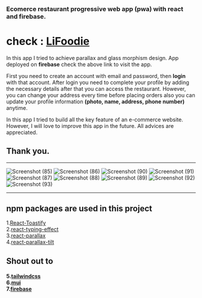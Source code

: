 <h3>Ecomerce restaurant progressive web app (pwa) with react and firebase.</h3>

<h1>check : <a href='https://lifoodie-dev.web.app/' target='_blank'>LiFoodie</a></h1>
<p>In this app I tried to achieve parallax and glass morphism design. App deployed on <b>firebase</b> check the above link to visit the app.</br>

First you need to create an account with email and password, then <b>login</b> with that account.
After login you need to complete your profile by adding the necessary details after that you can access the restaurant. However, you can change your address every time before placing orders also you can update your profile information <b>(photo, name, address, phone number)</b> anytime.

In this app I tried to build all the key feature of an e-commerce website. However, I will love to improve this app in the future. All advices are appreciated.
</p>
<h2>Thank you.</h2>
<hr/>

![Screenshot (85)](https://user-images.githubusercontent.com/99950805/172386167-38f01902-dbdc-4d34-8042-a82d6f14987a.png)
![Screenshot (86)](https://user-images.githubusercontent.com/99950805/172386178-2735bbe4-659f-45e3-993e-6587c4b7f967.png)
![Screenshot (90)](https://user-images.githubusercontent.com/99950805/172386189-7f4348aa-bedc-4943-9d9e-acd5acbeffff.png)
![Screenshot (91)](https://user-images.githubusercontent.com/99950805/172386190-b8b36e67-506d-47d2-be98-d5fc122bc50d.png)
![Screenshot (87)](https://user-images.githubusercontent.com/99950805/172386181-00afb1a5-69a5-4322-acc6-e22b24270a44.png)
![Screenshot (88)](https://user-images.githubusercontent.com/99950805/172386184-8ebd5067-c087-45fc-aae6-f1e744b42a8d.png)
![Screenshot (89)](https://user-images.githubusercontent.com/99950805/172386187-1ef2f25b-af10-4593-bdb7-f5d885bb0858.png)
![Screenshot (92)](https://user-images.githubusercontent.com/99950805/172386194-5e78d2ee-95e7-4088-ae76-faea46d5d2fb.png)
![Screenshot (93)](https://user-images.githubusercontent.com/99950805/172386196-fa71ccd0-4e2f-425e-8b99-be1df3968f23.png)

<hr/>
<h2>npm packages are used in this project</h2>
1.<a href='https://www.npmjs.com/package/react-toastify' target='_blank'>React-Toastify</a> <br/>
2.<a href='https://www.npmjs.com/package/react-typing-effect' target='_blank'>react-typing-effect</a> <br/>
3.<a href='https://www.npmjs.com/package/react-parallax' target='_blank'>react-parallax</a> <br/>
4.<a href='https://www.npmjs.com/package/react-parallax-tilt' target='_blank'>react-parallax-tilt</a>
<h2>Shout out to</h2>
<h4>
5.<a href='https://tailwindcss.com/' target='_blank'>tailwindcss</a> <br/>
6.<a href='https://mui.com/' target='_blank'>mui</a> <br/>
7.<a href='https://firebase.google.com/' target='_blank'>firebase</a>
</h4>
